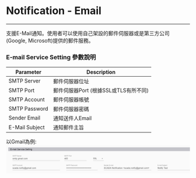 # Notification - Email

---
支援E-Mail通知。使用者可以使用自己架設的郵件伺服器或是第三方公司(Google, Microsoft)提供的郵件服務。

### E-mail Service Setting 參數說明

| Parameter      | Description    |
| -------------- | -------------- |
| SMTP Server    | 郵件伺服器位址  |
| SMTP Port      | 郵件伺服器Port (根據SSL或TLS有所不同) |
| SMTP Account   | 郵件伺服器帳號  |
| SMTP Password  | 郵件伺服器密碼  |
| Sender Email   | 通知送件人Email |
| E-Mail Subject | 通知郵件主旨    |

以Gmail為例:
![](/assets/email_setting_gmail.png)

